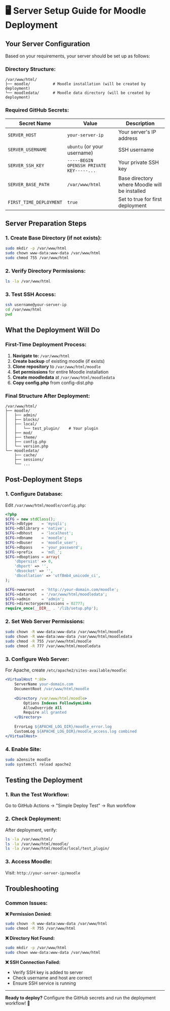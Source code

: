 # 🖥️ Server Setup Guide for Moodle Deployment

## Your Server Configuration

Based on your requirements, your server should be set up as follows:

### **Directory Structure:**
```
/var/www/html/
├── moodle/          # Moodle installation (will be created by deployment)
└── moodledata/      # Moodle data directory (will be created by deployment)
```

### **Required GitHub Secrets:**

| Secret Name | Value | Description |
|-------------|-------|-------------|
| `SERVER_HOST` | `your-server-ip` | Your server's IP address |
| `SERVER_USERNAME` | `ubuntu` (or your username) | SSH username |
| `SERVER_SSH_KEY` | `-----BEGIN OPENSSH PRIVATE KEY-----...` | Your private SSH key |
| `SERVER_BASE_PATH` | `/var/www/html` | Base directory where Moodle will be installed |
| `FIRST_TIME_DEPLOYMENT` | `true` | Set to true for first deployment |

## Server Preparation Steps

### **1. Create Base Directory (if not exists):**
```bash
sudo mkdir -p /var/www/html
sudo chown www-data:www-data /var/www/html
sudo chmod 755 /var/www/html
```

### **2. Verify Directory Permissions:**
```bash
ls -la /var/www/html
```

### **3. Test SSH Access:**
```bash
ssh username@your-server-ip
cd /var/www/html
pwd
```

## What the Deployment Will Do

### **First-Time Deployment Process:**
1. **Navigate to:** `/var/www/html`
2. **Create backup** of existing moodle (if exists)
3. **Clone repository** to `/var/www/html/moodle`
4. **Set permissions** for entire Moodle installation
5. **Create moodledata** at `/var/www/html/moodledata`
6. **Copy config.php** from config-dist.php

### **Final Structure After Deployment:**
```
/var/www/html/
├── moodle/
│   ├── admin/
│   ├── blocks/
│   ├── local/
│   │   └── test_plugin/    # Your plugin
│   ├── mod/
│   ├── theme/
│   ├── config.php
│   └── version.php
└── moodledata/
    ├── cache/
    ├── sessions/
    └── ...
```

## Post-Deployment Steps

### **1. Configure Database:**
Edit `/var/www/html/moodle/config.php`:
```php
<?php
$CFG = new stdClass();
$CFG->dbtype    = 'mysqli';
$CFG->dblibrary = 'native';
$CFG->dbhost    = 'localhost';
$CFG->dbname    = 'moodle';
$CFG->dbuser    = 'moodle_user';
$CFG->dbpass    = 'your_password';
$CFG->prefix    = 'mdl_';
$CFG->dboptions = array(
    'dbpersist' => 0,
    'dbport' => '',
    'dbsocket' => '',
    'dbcollation' => 'utf8mb4_unicode_ci',
);

$CFG->wwwroot   = 'http://your-domain.com/moodle';
$CFG->dataroot  = '/var/www/html/moodledata';
$CFG->admin     = 'admin';
$CFG->directorypermissions = 02777;
require_once(__DIR__ . '/lib/setup.php');
```

### **2. Set Web Server Permissions:**
```bash
sudo chown -R www-data:www-data /var/www/html/moodle
sudo chown -R www-data:www-data /var/www/html/moodledata
sudo chmod -R 755 /var/www/html/moodle
sudo chmod -R 777 /var/www/html/moodledata
```

### **3. Configure Web Server:**
For Apache, create `/etc/apache2/sites-available/moodle`:
```apache
<VirtualHost *:80>
    ServerName your-domain.com
    DocumentRoot /var/www/html/moodle
    
    <Directory /var/www/html/moodle>
        Options Indexes FollowSymLinks
        AllowOverride All
        Require all granted
    </Directory>
    
    ErrorLog ${APACHE_LOG_DIR}/moodle_error.log
    CustomLog ${APACHE_LOG_DIR}/moodle_access.log combined
</VirtualHost>
```

### **4. Enable Site:**
```bash
sudo a2ensite moodle
sudo systemctl reload apache2
```

## Testing the Deployment

### **1. Run the Test Workflow:**
Go to GitHub Actions → "Simple Deploy Test" → Run workflow

### **2. Check Deployment:**
After deployment, verify:
```bash
ls -la /var/www/html/
ls -la /var/www/html/moodle/
ls -la /var/www/html/moodle/local/test_plugin/
```

### **3. Access Moodle:**
Visit: `http://your-server-ip/moodle`

## Troubleshooting

### **Common Issues:**

**❌ Permission Denied:**
```bash
sudo chown -R www-data:www-data /var/www/html
sudo chmod -R 755 /var/www/html
```

**❌ Directory Not Found:**
```bash
sudo mkdir -p /var/www/html
sudo chown www-data:www-data /var/www/html
```

**❌ SSH Connection Failed:**
- Verify SSH key is added to server
- Check username and host are correct
- Ensure SSH service is running

---

**Ready to deploy?** Configure the GitHub secrets and run the deployment workflow! 🚀 